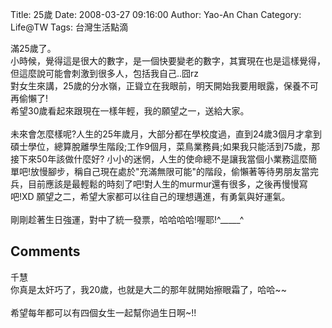 Title: 25歲
Date: 2008-03-27 09:16:00
Author: Yao-An Chan
Category: Life@TW
Tags: 台灣生活點滴


<div class='post'>
滿25歲了。<br />小時候，覺得這是很大的數字，是一個快要變老的數字，其實現在也是這樣覺得，但這麼說可能會刺激到很多人，包括我自己..囧rz<br />對女生來講，25歲的分水嶺，正聳立在我眼前，明天開始我要用眼露，保養不可再偷懶了!<br />希望30歲看起來跟現在一樣年輕，我的願望之一，送給大家。<br /><br />未來會怎麼樣呢?人生的25年歲月，大部分都在學校度過，直到24歲3個月才拿到碩士學位，總算脫離學生階段;工作9個月，菜鳥業務員;如果我只能活到75歲，那接下來50年該做什麼好? 小小的迷惘，人生的使命總不是讓我當個小業務這麼簡單吧!放慢腳步，稱自己現在處於"充滿無限可能"的階段，偷懶著等待男朋友當完兵，目前應該是最輕鬆的時刻了吧!對人生的murmur還有很多，之後再慢慢寫吧!XD 願望之二，希望大家都可以往自己的理想邁進，有勇氣與好運氣。<br /><br />剛剛趁著生日強運，對中了統一發票，哈哈哈哈!喔耶!^_____^</div>
<h2>Comments</h2>
<div class='comments'>
<div class='comment'>
<div class='author'>千慧</div>
<div class='content'>
你真是太奸巧了，我20歲，也就是大二的那年就開始擦眼霜了，哈哈~~<BR/><BR/>希望每年都可以有四個女生一起幫你過生日啊~!!</div>
</div>
</div>
